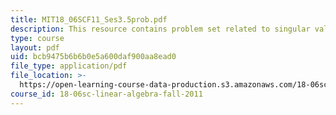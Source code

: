 ```yaml
---
title: MIT18_06SCF11_Ses3.5prob.pdf
description: This resource contains problem set related to singular value decomposition.
type: course
layout: pdf
uid: bcb9475b6b6b0e5a600daf900aa8ead0
file_type: application/pdf
file_location: >-
  https://open-learning-course-data-production.s3.amazonaws.com/18-06sc-linear-algebra-fall-2011/bcb9475b6b6b0e5a600daf900aa8ead0_MIT18_06SCF11_Ses3.5prob.pdf
course_id: 18-06sc-linear-algebra-fall-2011
---
```

